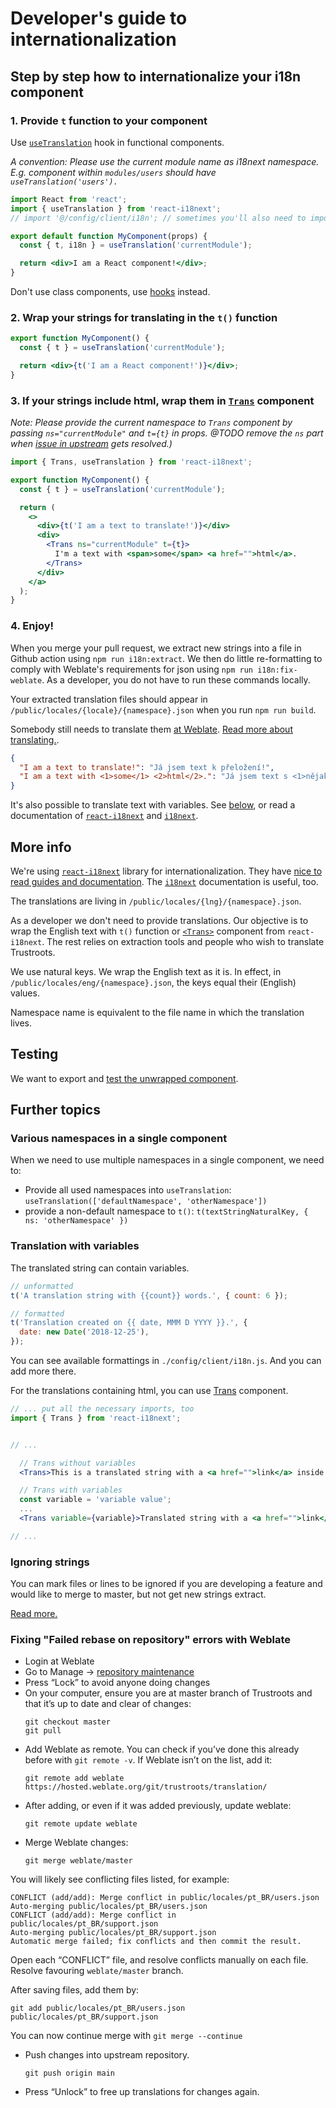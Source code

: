 # Developer's guide to internationalization

## Step by step how to internationalize your i18n component

### 1. Provide `t` function to your component

Use [`useTranslation`](https://react.i18next.com/latest/usetranslation-hook) hook in functional components.

_A convention: Please use the current module name as i18next namespace. E.g. component within `modules/users` should have `useTranslation('users').`_

```jsx
import React from 'react';
import { useTranslation } from 'react-i18next';
// import '@/config/client/i18n'; // sometimes you'll also need to import i18n config

export default function MyComponent(props) {
  const { t, i18n } = useTranslation('currentModule');

  return <div>I am a React component!</div>;
}
```

Don't use class components, use [hooks](https://reactjs.org/docs/hooks-overview.html) instead.

### 2. Wrap your strings for translating in the `t()` function

```jsx
export function MyComponent() {
  const { t } = useTranslation('currentModule');

  return <div>{t('I am a React component!')}</div>;
}
```

### 3. If your strings include html, wrap them in [`Trans`](https://react.i18next.com/components/trans-component) component

_Note: Please provide the current namespace to `Trans` component by passing `ns="currentModule"` and `t={t}` in props.
@TODO remove the `ns` part when [issue in upstream](https://github.com/gilbsgilbs/babel-plugin-i18next-extract/issues/153) gets resolved.)_

```jsx
import { Trans, useTranslation } from 'react-i18next';

export function MyComponent() {
  const { t } = useTranslation('currentModule');

  return (
    <>
      <div>{t('I am a text to translate!')}</div>
      <div>
        <Trans ns="currentModule" t={t}>
          I'm a text with <span>some</span> <a href="">html</a>.
        </Trans>
      </div>
    </a>
  );
}
```

### 4. Enjoy!

When you merge your pull request, we extract new strings into a file in Github action using `npm run i18n:extract`. We then do little re-formatting to comply with Weblate's requirements for json using `npm run i18n:fix-weblate`. As a developer, you do not have to run these commands locally.

Your extracted translation files should appear in `/public/locales/{locale}/{namespace}.json` when you run `npm run build`.

Somebody still needs to translate them [at Weblate](https://hosted.weblate.org/projects/trustroots/). [Read more about translating.](./Translating-Getting-Started.md).

```json
{
  "I am a text to translate!": "Já jsem text k přeložení!",
  "I am a text with <1>some</1> <2>html</2>.": "Já jsem text s <1>nějakým</1> <2>html</2>."
}
```

It's also possible to translate text with variables. See [below](#translation-with-variables), or read a documentation of [`react-i18next`](https://react.i18next.com) and [`i18next`](https://www.i18next.com).

## More info

We're using [`react-i18next`](https://react.i18next.com/) library for internationalization. They have [nice to read guides and documentation](https://react.i18next.com/guides/quick-start). The [`i18next`](https://www.i18next.com/) documentation is useful, too.

The translations are living in `/public/locales/{lng}/{namespace}.json`.

As a developer we don't need to provide translations. Our objective is to wrap the English text with `t()` function or [`<Trans>`](https://react.i18next.com/latest/trans-component) component from `react-i18next`. The rest relies on extraction tools and people who wish to translate Trustroots.

We use natural keys. We wrap the English text as it is. In effect, in `/public/locales/eng/{namespace}.json`, the keys equal their (English) values.

Namespace name is equivalent to the file name in which the translation lives.

## Testing

We want to export and [test the unwrapped component](https://react.i18next.com/misc/testing).

## Further topics

### Various namespaces in a single component

When we need to use multiple namespaces in a single component, we need to:

- Provide all used namespaces into `useTranslation`: `useTranslation(['defaultNamespace', 'otherNamespace'])`
- provide a non-default namespace to `t()`: `t(textStringNaturalKey, { ns: 'otherNamespace' })`

### Translation with variables

The translated string can contain variables.

```jsx
// unformatted
t('A translation string with {{count}} words.', { count: 6 });

// formatted
t('Translation created on {{ date, MMM D YYYY }}.', {
  date: new Date('2018-12-25'),
});
```

You can see available formattings in `./config/client/i18n.js`. And you can add more there.

For the translations containing html, you can use [Trans](https://react.i18next.com/latest/trans-component) component.

```jsx
// ... put all the necessary imports, too
import { Trans } from 'react-i18next';


// ...

  // Trans without variables
  <Trans>This is a translated string with a <a href="">link</a> inside.</Trans>

  // Trans with variables
  const variable = 'variable value';
  ...
  <Trans variable={variable}>Translated string with a <a href="">link</a> and {{ variable }}</Trans>

// ...
```

### Ignoring strings

You can mark files or lines to be ignored if you are developing a feature and would like to merge to master, but not get new strings extract.

[Read more.](https://i18next-extract.netlify.app/#/comment-hints?id=disable-extraction-on-a-specific-line-or-code-section)

### Fixing "Failed rebase on repository" errors with Weblate

- Login at Weblate
- Go to Manage → [repository maintenance](https://hosted.weblate.org/projects/trustroots/#repository)
- Press “Lock” to avoid anyone doing changes
- On your computer, ensure you are at master branch of Trustroots and that it’s up to date and clear of changes:
    ```
    git checkout master
    git pull
    ```
- Add Weblate as remote. You can check if you’ve done this already before with `git remote -v`. If Weblate isn’t on the list, add it:
    ```
    git remote add weblate https://hosted.weblate.org/git/trustroots/translation/
    ```
- After adding, or even if it was added previously, update weblate:
    ```
    git remote update weblate
    ```
- Merge Weblate changes:
    ```
    git merge weblate/master
    ```

You will likely see conflicting files listed, for example:
```
CONFLICT (add/add): Merge conflict in public/locales/pt_BR/users.json
Auto-merging public/locales/pt_BR/users.json
CONFLICT (add/add): Merge conflict in public/locales/pt_BR/support.json
Auto-merging public/locales/pt_BR/support.json
Automatic merge failed; fix conflicts and then commit the result.
```

Open each “CONFLICT” file, and resolve conflicts manually on each file. Resolve favouring `weblate/master` branch.

After saving files, add them by:
```
git add public/locales/pt_BR/users.json public/locales/pt_BR/support.json
```
You can now continue merge with `git merge --continue` 

- Push changes into upstream repository.
    ```
    git push origin main
    ```
- Press “Unlock” to free up translations for changes again.
